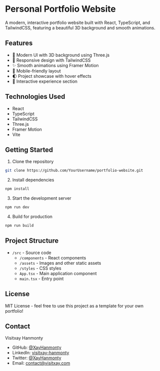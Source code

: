 # Personal Portfolio Website

A modern, interactive portfolio website built with React, TypeScript, and TailwindCSS, featuring a beautiful 3D background and smooth animations.

## Features

- 🌟 Modern UI with 3D background using Three.js
- 🎨 Responsive design with TailwindCSS
- ✨ Smooth animations using Framer Motion
- 📱 Mobile-friendly layout
- 🌓 Project showcase with hover effects
- 🎯 Interactive experience section

## Technologies Used

- React
- TypeScript
- TailwindCSS
- Three.js
- Framer Motion
- Vite

## Getting Started

1. Clone the repository
```bash
git clone https://github.com/YourUsername/portfolio-website.git
```

2. Install dependencies
```bash
npm install
```

3. Start the development server
```bash
npm run dev
```

4. Build for production
```bash
npm run build
```

## Project Structure

- `/src` - Source code
  - `/components` - React components
  - `/assets` - Images and other static assets
  - `/styles` - CSS styles
  - `App.tsx` - Main application component
  - `main.tsx` - Entry point

## License

MIT License - feel free to use this project as a template for your own portfolio!

## Contact

Visitxay Hanmonty
- GitHub: [@XayHanmonty](https://github.com/XayHanmonty)
- LinkedIn: [visitxay-hanmonty](https://linkedin.com/in/visitxay-hanmonty)
- Twitter: [@XayHanmonty](https://twitter.com/XayHanmonty)
- Email: contact@visitxay.com
